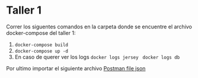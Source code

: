 <h1>Taller 1</h1>
Correr los siguentes comandos en la carpeta donde se encuentre el archivo docker-compose del taller 1:
<ol>
<li>
<code>docker-compose build </code>
</li>
<li>
<code>docker-compose up -d </code>
</li>
<li> En caso de querer ver los logs
<code>docker logs jersey </code>
<code>docker logs db</code>
</li>
</ol>

Por ultimo importar el siguiente archivo <a href="https://github.com/jsebastianherrera/Microservices/blob/main/Parte1/API.postman_collection.json">Postman file json</a> 
